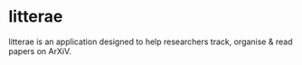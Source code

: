 # litterae
litterae is an application designed to help researchers track, organise &amp; read papers on ArXiV. 
